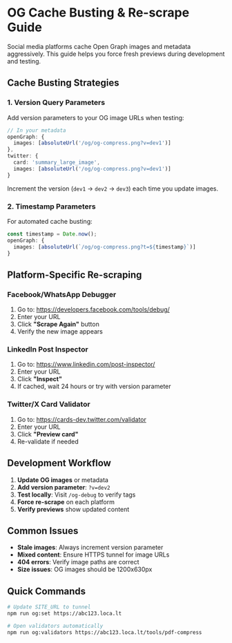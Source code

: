 # OG Cache Busting & Re-scrape Guide

Social media platforms cache Open Graph images and metadata aggressively. This guide helps you force fresh previews during development and testing.

## Cache Busting Strategies

### 1. Version Query Parameters
Add version parameters to your OG image URLs when testing:

```typescript
// In your metadata
openGraph: { 
  images: [absoluteUrl('/og/og-compress.png?v=dev1')] 
},
twitter: { 
  card: 'summary_large_image', 
  images: [absoluteUrl('/og/og-compress.png?v=dev1')] 
}
```

Increment the version (`dev1` → `dev2` → `dev3`) each time you update images.

### 2. Timestamp Parameters
For automated cache busting:

```typescript
const timestamp = Date.now();
openGraph: { 
  images: [absoluteUrl(`/og/og-compress.png?t=${timestamp}`)] 
}
```

## Platform-Specific Re-scraping

### Facebook/WhatsApp Debugger
1. Go to: https://developers.facebook.com/tools/debug/
2. Enter your URL
3. Click **"Scrape Again"** button
4. Verify the new image appears

### LinkedIn Post Inspector
1. Go to: https://www.linkedin.com/post-inspector/
2. Enter your URL
3. Click **"Inspect"**
4. If cached, wait 24 hours or try with version parameter

### Twitter/X Card Validator
1. Go to: https://cards-dev.twitter.com/validator
2. Enter your URL
3. Click **"Preview card"**
4. Re-validate if needed

## Development Workflow

1. **Update OG images** or metadata
2. **Add version parameter**: `?v=dev2`
3. **Test locally**: Visit `/og-debug` to verify tags
4. **Force re-scrape** on each platform
5. **Verify previews** show updated content

## Common Issues

- **Stale images**: Always increment version parameter
- **Mixed content**: Ensure HTTPS tunnel for image URLs
- **404 errors**: Verify image paths are correct
- **Size issues**: OG images should be 1200x630px

## Quick Commands

```bash
# Update SITE_URL to tunnel
npm run og:set https://abc123.loca.lt

# Open validators automatically
npm run og:validators https://abc123.loca.lt/tools/pdf-compress

